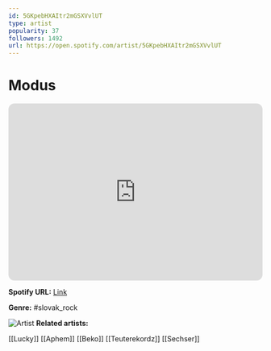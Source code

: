 ```yaml
---
id: 5GKpebHXAItr2mGSXVvlUT
type: artist
popularity: 37
followers: 1492
url: https://open.spotify.com/artist/5GKpebHXAItr2mGSXVvlUT
---
```

# Modus

<iframe style="border-radius:12px" src="https://open.spotify.com/embed/artist/5GKpebHXAItr2mGSXVvlUT" width="100%" height="352" frameBorder="0" allowfullscreen="" allow="autoplay; clipboard-write; encrypted-media; fullscreen; picture-in-picture" loading="lazy"></iframe>

**Spotify URL:** [Link](https://open.spotify.com/artist/5GKpebHXAItr2mGSXVvlUT)

**Genre:**  #slovak_rock

![Artist](https://i.scdn.co/image/ab67616d0000b273797eaabfe4309d6152e97f99)
**Related artists:**

[[Lucky]]
[[Aphem]]
[[Beko]]
[[Teuterekordz]]
[[Sechser]]
